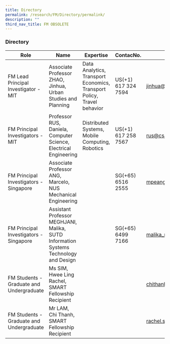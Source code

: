 ```yaml
---
title: Directory
permalink: /research/FM/Directory/permalink/
description: ""
third_nav_title: FM OBSOLETE
---
```


### Directory ##
	

| Role | Name | Expertise | ContacNo. | Email | Website |
| -------- | -------- | -------- | ------------ | ------ | ----- | 
| FM Lead Principal Investigator - MIT    | Associate Professor   ZHAO,   Jinhua, Urban Studies and Planning   | Data Analytics, Transport Economics, Transport Policy, Travel behavior     | US(+1) 617 324 7594 | [jinhua@MIT.EDU](jinhua@MIT.EDU) | [Research Website](https://safe.menlosecurity.com/http://web.mit.edu/jinhua/www/) | 
| FM Principal Investigators - MIT    | Professor   RUS,   Daniela, Computer Science, Electrical Engineering   | Distributed Systems, Mobile Computing, Robotics     | US(+1) 617 258 7567 | [rus@csail.mit.edu](rus@csail.mit.edu) | [Research Website](https://safe.menlosecurity.com/https://www.csail.mit.edu/person/daniela-rus) | 
| FM Principal Investigators - Singapore    | Associate Professor   ANG,   Marcelo, NUS Mechanical Engineering   |     | SG(+65) 6516 2555 | [mpeangh@nus.edu.sg](mpeangh@nus.edu.sg) | [Research Website](https://safe.menlosecurity.com/http://web.mit.edu/smart/research/biosym/dir_biosym%20-%20Ang%20marcelo.html) | 
| FM Principal Investigators - Singapore    | Assistant Professor   MEGHJANI,   Malika, SUTD Information Systems Technology and Design  |     | SG(+65) 6499 7166 | [malika_meghjani@sutd.edu.sg](malika_meghjani@sutd.edu.sg) | [Research Website](https://safe.menlosecurity.com/https://istd.sutd.edu.sg/people/faculty/malika-meghjani) | 
| FM Students - Graduate and Undergraduate    | Ms SIM, Hwee Ling Rachel, SMART Fellowship Recipient  |     |   | [chithanh@u.nus.edu](chithanh@u.nus.edu) |  | 
| FM Students - Graduate and Undergraduate    | Mr LAM, Chi Thanh, SMART Fellowship Recipient  |     |   | [rachel.sim@u.nus.edu](rachel.sim@u.nus.edu) |  |